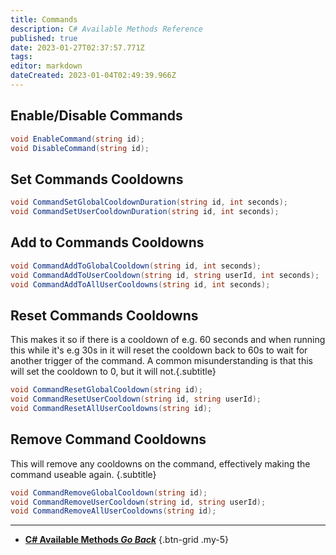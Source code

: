 ```yaml
---
title: Commands
description: C# Available Methods Reference
published: true
date: 2023-01-27T02:37:57.771Z
tags: 
editor: markdown
dateCreated: 2023-01-04T02:49:39.966Z
---
```


## Enable/Disable Commands
```csharp
void EnableCommand(string id);
void DisableCommand(string id);
```

## Set Commands Cooldowns
```csharp
void CommandSetGlobalCooldownDuration(string id, int seconds);
void CommandSetUserCooldownDuration(string id, int seconds);
```

## Add to Commands Cooldowns
```csharp
void CommandAddToGlobalCooldown(string id, int seconds);
void CommandAddToUserCooldown(string id, string userId, int seconds);
void CommandAddToAllUserCooldowns(string id, int seconds);
```

## Reset Commands Cooldowns
This makes it so if there is a cooldown of e.g. 60 seconds and when running this while it's e.g 30s in it will reset the cooldown back to 60s to wait for another trigger of the command. A common misunderstanding is that this will set the cooldown to 0, but it will not.{.subtitle}

```csharp
void CommandResetGlobalCooldown(string id);
void CommandResetUserCooldown(string id, string userId);
void CommandResetAllUserCooldowns(string id);
```

## Remove Command Cooldowns
This will remove any cooldowns on the command, effectively making the command useable again.
{.subtitle}

```csharp
void CommandRemoveGlobalCooldown(string id);
void CommandRemoveUserCooldown(string id, string userId);
void CommandRemoveAllUserCooldowns(string id);
```

---

- [<i class="mdi mdi-chevron-left"></i> **C# Available Methods *Go Back***](/Sub-Actions/Code/CSharp/Available-Methods)
{.btn-grid .my-5}